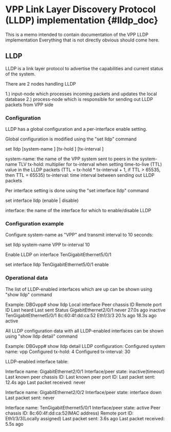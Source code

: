 # VPP Link Layer Discovery Protocol (LLDP) implementation    {#lldp_doc}

This is a memo intended to contain documentation of the VPP LLDP implementation
Everything that is not directly obvious should come here.


## LLDP
LLDP is a link layer protocol to advertise the capabilities and current status of the system.

There are 2 nodes handling LLDP

1.) input-node which processes incoming packets and updates the local database
2.) process-node which is responsible for sending out LLDP packets from VPP side


### Configuration

LLDP has a global configuration and a per-interface enable setting.

Global configuration is modified using the "set lldp" command

set lldp [system-name <string>] [tx-hold <value>] [tx-interval <value>]

system-name: the name of the VPP system sent to peers in the system-name TLV
tx-hold: multiplier for tx-interval when setting time-to-live (TTL) value in the LLDP packets (TTL = tx-hold * tx-interval + 1, if TTL > 65535, then TTL = 65535)
tx-interval: time interval between sending out LLDP packets

Per interface setting is done using the "set interface lldp" command

set interface lldp <interface> (enable | disable)

interface: the name of the interface for which to enable/disable LLDP


### Configuration example

Configure system-name as "VPP" and transmit interval to 10 seconds:

set lldp system-name VPP tx-interval 10

Enable LLDP on interface TenGigabitEthernet5/0/1

set interface lldp TenGigabitEthernet5/0/1 enable


### Operational data

The list of LLDP-enabled interfaces which are up can be shown using "show lldp" command

Example:
DBGvpp# show lldp
Local interface           Peer chassis ID           Remote port ID               Last heard      Last sent      Status
GigabitEthernet2/0/1                                                               never         27.0s ago     inactive
TenGigabitEthernet5/0/1   8c:60:4f:dd:ca:52         Eth1/3/3                     20.1s ago       18.3s ago      active

All LLDP configuration data with all LLDP-enabled interfaces can be shown using "show lldp detail" command

Example:
DBGvpp# show lldp detail
LLDP configuration:
Configured system name: vpp
Configured tx-hold: 4
Configured tx-interval: 30

LLDP-enabled interface table:

Interface name: GigabitEthernet2/0/1
Interface/peer state: inactive(timeout)
Last known peer chassis ID:
Last known peer port ID:
Last packet sent: 12.4s ago
Last packet received: never

Interface name: GigabitEthernet2/0/2
Interface/peer state: interface down
Last packet sent: never

Interface name: TenGigabitEthernet5/0/1
Interface/peer state: active
Peer chassis ID: 8c:60:4f:dd:ca:52(MAC address)
Remote port ID: Eth1/3/3(Locally assigned)
Last packet sent: 3.6s ago
Last packet received: 5.5s ago

